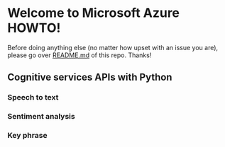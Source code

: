# Welcome to Microsoft Azure HOWTO!

Before doing anything else (no matter how upset with an issue you are), please go over <a href="https://github.com/scraptechguy/IssuesEncoutered/blob/main/README.md" target="_blank">README.md</a> of this repo. Thanks!


## Cognitive services APIs with Python

### Speech to text

### Sentiment analysis

### Key phrase
